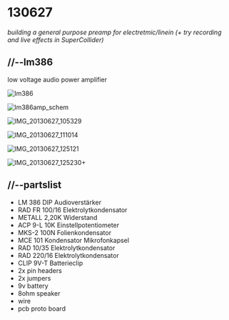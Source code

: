 130627
======

_building a general purpose preamp for electretmic/linein (+ try recording and live effects in SuperCollider)_

//--lm386
---------
low voltage audio power amplifier

![lm386](https://raw.github.com/redFrik/udk09-Bits_and_Pieces/master/udk130627/lm386.png)

![lm386amp_schem](https://raw.github.com/redFrik/udk09-Bits_and_Pieces/master/udk130627/lm386amp_schem.png)

![IMG_20130627_105329](https://raw.github.com/redFrik/udk09-Bits_and_Pieces/master/udk130627/IMG_20130627_105329.jpg)

![IMG_20130627_111014](https://raw.github.com/redFrik/udk09-Bits_and_Pieces/master/udk130627/IMG_20130627_111014.jpg)

![IMG_20130627_125121](https://raw.github.com/redFrik/udk09-Bits_and_Pieces/master/udk130627/IMG_20130627_125121.jpg)

![IMG_20130627_125230+](https://raw.github.com/redFrik/udk09-Bits_and_Pieces/master/udk130627/IMG_20130627_125230+.jpg)

//--partslist
-------------
* LM 386 DIP Audioverstärker
* RAD FR 100/16 Elektrolytkondensator
* METALL 2,20K Widerstand
* ACP 9-L 10K Einstellpotentiometer
* MKS-2 100N Folienkondensator
* MCE 101 Kondensator Mikrofonkapsel
* RAD 10/35 Elektrolytkondensator
* RAD 220/16 Elektrolytkondensator
* CLIP 9V-T Batterieclip
* 2x pin headers
* 2x jumpers
* 9v battery
* 8ohm speaker
* wire
* pcb proto board
